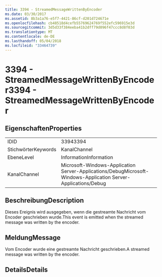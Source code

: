 ```yaml
---
title: 3394 - StreamedMessageWrittenByEncoder
ms.date: 03/30/2017
ms.assetid: 8b3a1a76-e5f7-4421-86cf-d201d724671e
ms.openlocfilehash: cb48518d4cefb55769624769f552efc596915e3d
ms.sourcegitcommit: 3d5d33f384eeba41b2dff79d096f47ccc8d8f03d
ms.translationtype: MT
ms.contentlocale: de-DE
ms.lasthandoff: 05/04/2018
ms.locfileid: "33464739"
---
```

# <a name="3394---streamedmessagewrittenbyencoder"></a><span data-ttu-id="22a9f-102">3394 - StreamedMessageWrittenByEncoder</span><span class="sxs-lookup"><span data-stu-id="22a9f-102">3394 - StreamedMessageWrittenByEncoder</span></span>
## <a name="properties"></a><span data-ttu-id="22a9f-103">Eigenschaften</span><span class="sxs-lookup"><span data-stu-id="22a9f-103">Properties</span></span>  
  
|||  
|-|-|  
|<span data-ttu-id="22a9f-104">ID</span><span class="sxs-lookup"><span data-stu-id="22a9f-104">ID</span></span>|<span data-ttu-id="22a9f-105">3394</span><span class="sxs-lookup"><span data-stu-id="22a9f-105">3394</span></span>|  
|<span data-ttu-id="22a9f-106">Stichwörter</span><span class="sxs-lookup"><span data-stu-id="22a9f-106">Keywords</span></span>|<span data-ttu-id="22a9f-107">Kanal</span><span class="sxs-lookup"><span data-stu-id="22a9f-107">Channel</span></span>|  
|<span data-ttu-id="22a9f-108">Ebene</span><span class="sxs-lookup"><span data-stu-id="22a9f-108">Level</span></span>|<span data-ttu-id="22a9f-109">Information</span><span class="sxs-lookup"><span data-stu-id="22a9f-109">Information</span></span>|  
|<span data-ttu-id="22a9f-110">Kanal</span><span class="sxs-lookup"><span data-stu-id="22a9f-110">Channel</span></span>|<span data-ttu-id="22a9f-111">Microsoft-Windows-Application Server-Applications/Debug</span><span class="sxs-lookup"><span data-stu-id="22a9f-111">Microsoft-Windows-Application Server-Applications/Debug</span></span>|  
  
## <a name="description"></a><span data-ttu-id="22a9f-112">Beschreibung</span><span class="sxs-lookup"><span data-stu-id="22a9f-112">Description</span></span>  
 <span data-ttu-id="22a9f-113">Dieses Ereignis wird ausgegeben, wenn die gestreamte Nachricht vom Encoder geschrieben wurde.</span><span class="sxs-lookup"><span data-stu-id="22a9f-113">This event is emitted when the streamed message was written by the encoder.</span></span>  
  
## <a name="message"></a><span data-ttu-id="22a9f-114">Meldung</span><span class="sxs-lookup"><span data-stu-id="22a9f-114">Message</span></span>  
 <span data-ttu-id="22a9f-115">Vom Encoder wurde eine gestreamte Nachricht geschrieben.</span><span class="sxs-lookup"><span data-stu-id="22a9f-115">A streamed message was written by the encoder.</span></span>  
  
## <a name="details"></a><span data-ttu-id="22a9f-116">Details</span><span class="sxs-lookup"><span data-stu-id="22a9f-116">Details</span></span>

